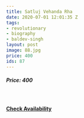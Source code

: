 ```yaml
---
title: Satluj Vehanda Rha
date: 2020-07-01 12:01:35 Z
tags:
- revolutionary
- biography
- baldev-singh
layout: post
image: 88.jpg
price: 400
ids: 87
---
```


<h5>Price: 400</h5><br>


<h4><a class="add-cart cart1" href="{{ site.baseurl }}/books#87"><b>Check Availability</b></a></h4>

<body>
 <script src="{{ site.baseurl }}/js/main.js"></script>
 </body>